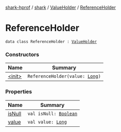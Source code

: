 [shark-hprof](../../../index.md) / [shark](../../index.md) / [ValueHolder](../index.md) / [ReferenceHolder](./index.md)

# ReferenceHolder

`data class ReferenceHolder : `[`ValueHolder`](../index.md)

### Constructors

| Name | Summary |
|---|---|
| [&lt;init&gt;](-init-.md) | `ReferenceHolder(value: `[`Long`](https://kotlinlang.org/api/latest/jvm/stdlib/kotlin/-long/index.html)`)` |

### Properties

| Name | Summary |
|---|---|
| [isNull](is-null.md) | `val isNull: `[`Boolean`](https://kotlinlang.org/api/latest/jvm/stdlib/kotlin/-boolean/index.html) |
| [value](value.md) | `val value: `[`Long`](https://kotlinlang.org/api/latest/jvm/stdlib/kotlin/-long/index.html) |
